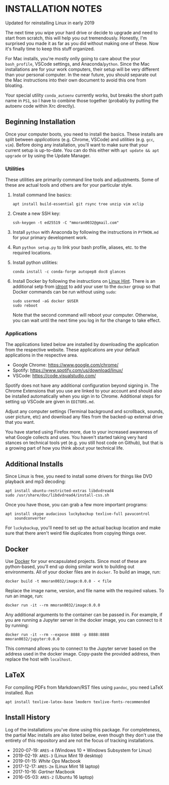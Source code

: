 
# INSTALLATION NOTES

Updated for reinstalling Linux in early 2019

The next time you wipe your hard drive or decide to upgrade and need to
start from scratch, this will help you out tremendously. Honestly, I'm
surprised you made it as far as you did without making one of these. Now
it's finally time to keep this stuff organized.

For Mac installs, you're mostly onlly going to care about the your
`bash_profile`, VSCode settings, and Anaconda/`python`. Since the Mac
installations are for your work computers, their setup will be very
different than your personal computer. In the near future, you should
separate out the Mac instructions into their own document to avoid this
one from bloating.

Your special utility `conda_autoenv` currently works, but breaks the
short path name in `PS1`, so I have to combine those together (probably
by putting the autoenv code within Xrc directly).

## Beginning Installation

Once your computer boots, you need to install the basics. These installs
are split between *applications* (e.g. Chrome, VSCode) and *utilities*
(e.g. `gcc`, `vim`). Before doing any installation, you'll want to make
sure that your current setup is up-to-date. You can do this either with
`apt update && apt upgrade` or by using the Update Manager.

### Utilities

These utilities are primarily command line tools and adjustments. Some
of these are actual tools and others are for your particular style.

1.  Install command line basics:
    ```
    apt install build-essential git rsync tree unzip vim xclip
    ```

1.  Create a new SSH key:
    ```
    ssh-keygen -t ed25519 -C "mmoran0032@gmail.com"
    ```

1.  Install `python` with Anaconda by following the instructions in
    `PYTHON.md` for your primary development work.

1.  Run `python setup.py` to link your bash profile, aliases, etc. to
    the required locations.

1.  Install python utilities:
    ```
    conda install -c conda-forge autopep8 doc8 glances
    ```

1.  Install Docker by following the instructions on [Linux Hint][1].
    There is an additional setp from [idroot][2] to add your user to the
    `docker` group so that Docker commands can be run without using
    `sudo`:
    ```
    sudo usermod -aG docker $USER
    sudo reboot
    ```
    Note that the second command will reboot your computer. Otherwise,
    you can wait until the next time you log in for the change to take
    effect.

### Applications

The applications listed below are installed by downloading the
application from the respective website. These applications are your
default applications in the respective area.

- Google Chrome: <https://www.google.com/chrome/>
- Spotify: <https://www.spotify.com/us/download/linux/>
- VSCode: <https://code.visualstudio.com/>

Spotify does not have any additional configuration beyond signing in.
The Chrome Extensions that you use are linked to your account and should
also be installed automatically when you sign in to Chrome. Additional
steps for setting up VSCode are given in `EDITORS.md`.

Adjust any computer settings (Terminal background and scrollback,
sounds, user picture, etc) and download any files from the backed-up
external drive that you want.

You have started using Firefox more, due to your increased awareness of
what Google collects and uses. You haven't started taking very hard
stances on technical tools yet (e.g. you still host code on Github), but
that is a growing part of how you think about your technical life.

## Additional Installs

Since Linux is free, you need to install some drivers for things like
DVD playback and mp3 decoding:

    apt install ubuntu-restricted-extras libdvdread4
    sudo /usr/share/doc/libdvdread4/install-css.sh

Once you have those, you can grab a few more important programs:

    apt install skype audacious luckybackup texlive-full pavucontrol
        soundconverter

For `luckybackup`, you'll need to set up the actual backup location and
make sure that there aren't weird file duplicates from copying things
over.

## Docker

Use [Docker](https://www.docker.com/) for your encapsulated projects.
Since most of these are python-based, you'll end up doing similar work
to building out environments. All of your docker files are in `docker`.
To build an image, run:

    docker build -t mmoran0032/image:0.0.0 - < file

Replace the image name, version, and file name with the required values.
To run an image, run:

    docker run -it --rm mmoran0032/image:0.0.0

Any additional arguments to the container can be passed in. For example,
if you are running a Jupyter server in the docker image, you can connect
to it by running:

    docker run -it --rm --expose 8888 -p 8888:8888 mmoran0032/jupyter:0.0.0

This command allows you to connect to the Jupyter server based on the
address used in the docker image. Copy-paste the provided address, then
replace the host with `localhost`.

## LaTeX

For compiling PDFs from Markdown/RST files using `pandoc`, you need
LaTeX installed. Run

    apt install texlive-latex-base lmodern texlive-fonts-recommended

## Install History

Log of the installations you've done using this package. For
completeness, the partial Mac installs are also listed below, even
though they don't use the entirety of this repository and are not the
focus of tracking installations.

- 2020-07-19: `ARES-4` (Windows 10 + Windows Subsystem for Linux)
- 2019-02-19: `ARES-3` (Linux Mint 19 desktop)
- 2019-01-15: *White Ops* Macbook
- 2017-12-17: `ARES-2m` (Linux Mint 18 laptop)
- 2017-10-16: *Gartner* Macbook
- 2016-05-03: `ARES-2` (Ubuntu 16 laptop)

[1]: https://linuxhint.com/install_docker_linux_mint/
[2]: https://idroot.us/install-docker-linux-mint-19/
